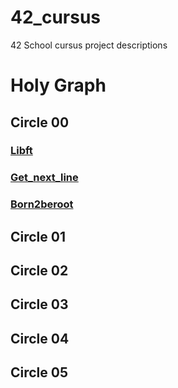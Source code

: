 # 42_cursus
42 School cursus project descriptions

# Holy Graph
## Circle 00

### [Libft]()
### [Get_next_line]()
### [Born2beroot]()

## Circle 01

## Circle 02

## Circle 03

## Circle 04

## Circle 05

